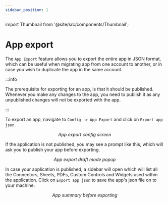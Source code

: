 ```yaml
---
sidebar_position: 1
---
```


import Thumbnail from '@site/src/components/Thumbnail';

# App export

The `App Export` feature allows you to export the entire app in JSON format, which can be useful when migrating app from one account to another, or in case you wish to duplicate the app in the same account.

:::info

The prerequisite for exporting for an app, is that it should be published. Whenever you make any changes to the app, you need to publish it as any unpublished changes will not be exported with the app.

:::

To export an app, navigate to `Config -> App Export` and click on `Export app json`.

<figure>
  <Thumbnail src="/img/building-apps-concepts/app-export/app-export-config-options.png" alt="App Export Config Options Modal" />
  <figcaption align='center'><i>App export config screen</i></figcaption>
</figure>

If the application is not published, you may see a prompt like this, which will ask you to publish your app before exporting.

<figure>
  <Thumbnail src="/img/building-apps-concepts/app-export/export-app-not-published-modal.png" alt="App Export Not Published Modal" />
  <figcaption align='center'><i>App export draft mode popup</i></figcaption>
</figure>


In case your application is published, a sidebar will open which will list all the Connectors, Sheets, PDFs, Custom Controls and Widgets used within the application. Click on `Export app json` to save the app's json file on to your machine.

<figure>
  <Thumbnail src="/img/building-apps-concepts/app-export/export-app-summary.png" alt="App summary before exporting" />
  <figcaption align='center'><i>App summary before exporting</i></figcaption>
</figure>